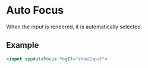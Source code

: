 # Auto Focus

When the input is rendered, it is automatically selected.

## Example

```html
<input appAutoFocus *ngIf="showInput">
```
